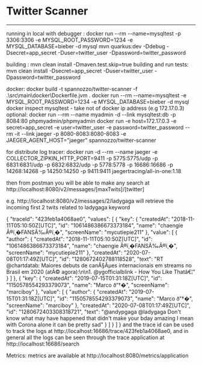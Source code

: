 
# Twitter Scanner
------------------------
running in local with debugger : 
docker run --rm --name=mysqltest -p 3306:3306 -e MYSQL_ROOT_PASSWORD=1234 -e MYSQL_DATABASE=bieber -d mysql 
mvn quarkus:dev -Ddebug -Dsecret=app_secret -Duser=twitter_user -Dpassword=twitter_password

building : mvn clean install -Dmaven.test.skip=true
building and run tests: mvn clean install -Dsecret=app_secret -Duser=twitter_user -Dpassword=twitter_password

docker:
docker build -t spannozzo/twitter-scanner -f .\src\main\docker\Dockerfile.jvm .
docker run --rm --name=mysqltest -e MYSQL_ROOT_PASSWORD=1234 -e MYSQL_DATABASE=bieber -d mysql 
docker inspect mysqltest - take not of docker ip address (e.g 172.17.0.3)
optional: docker run --rm --name myadmin -d --link mysqltest:db -p 8084:80 phpmyadmin/phpmyadmin 
docker run -e host=172.17.0.3 -e secret=app_secret -e user=twitter_user -e password=twitter_password --rm -it --link jaeger -p 8080-8083:8080-8083 -e JAEGER_AGENT_HOST="jaeger" spannozzo/twitter-scanner

for distribute log tracer:
docker run -d --rm --name jaeger -e COLLECTOR_ZIPKIN_HTTP_PORT=9411 -p 5775:5775/udp -p 6831:6831/udp -p 6832:6832/udp -p 5778:5778 -p 16686:16686 -p 14268:14268 -p 14250:14250 -p 9411:9411 jaegertracing/all-in-one:1.18

then from postman you will be able to make any search at http://localhost:8080/v2/messages/[maxTwits]/[twitter]

e.g. http://localhost:8080/v2/messages/2/ladygaga will retrieve the incoming first 2 twits related to ladygaga keyword

{
    "traceId": "423feb1a4068ae0",
    "values": [
        {
            "key": {
                "createdAt": "2018-11-11T05:10:50Z[UTC]",
                "id": "1061486386673373184",
                "name": "chaengie Â®ï¸�FANSÃ‰Â®ï¸�",
                "screenName": "mycutiepie211"
            },
            "value": [
                {
                    "author": {
                        "createdAt": "2018-11-11T05:10:50Z[UTC]",
                        "id": "1061486386673373184",
                        "name": "chaengie Â®ï¸�FANSÃ‰Â®ï¸�",
                        "screenName": "mycutiepie211"
                    },
                    "createdAt": "2020-07-08T01:17:49Z[UTC]",
                    "id": "1280672402788118528",
                    "text": "RT @chartdatab: Maiores debuts de canÃ§Ãµes internacionais em streams no Brasil em 2020 (atÃ© agora):\n\n1. @ygofficialblink - How You Like Thatâ€¦"
                }
            ]
        },
        {
            "key": {
                "createdAt": "2019-07-15T01:31:18Z[UTC]",
                "id": "1150578554293379073",
                "name": "Marco ð“†�",
                "screenName": "marciboy"
            },
            "value": [
                {
                    "author": {
                        "createdAt": "2019-07-15T01:31:18Z[UTC]",
                        "id": "1150578554293379073",
                        "name": "Marco ð“†�",
                        "screenName": "marciboy"
                    },
                    "createdAt": "2020-07-08T01:17:49Z[UTC]",
                    "id": "1280672403308318721",
                    "text": "@andypgaga @ladygaga Don't know what may have happened that didn't make your bday amazing I mean with Corona alone it  can be pretty sad"
                }
            ]
        }
    ]
}
and the trace id can be used to track the logs at http://localhost:16686/trace/423feb1a4068ae0, and in general all the logs can be seen through the trace application
at http://localhost:16686/search

Metrics: metrics are available at http://localhost:8080/metrics/application 
